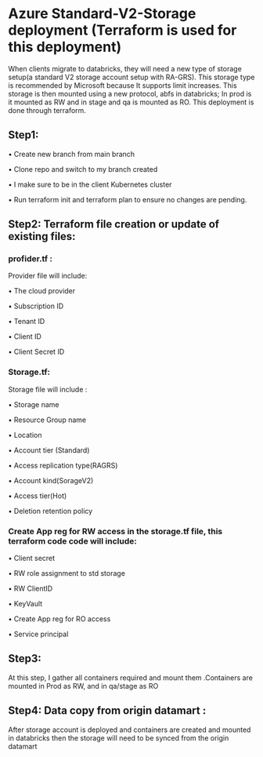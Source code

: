 # Azure Standard-V2-Storage deployment (Terraform is used for this deployment)
When clients migrate to databricks, they will need a new type of storage setup(a standard V2 storage account setup with RA-GRS). This storage type is recommended by Microsoft because It supports limit increases. This storage is then mounted using a new protocol, abfs in databricks; In prod is it mounted as RW and in stage and qa is  mounted as RO. This deployment is done through terraform.
## Step1: 
  •	Create new branch from main branch

  •	Clone repo and switch to my branch created

  •	I make sure to be in the client Kubernetes cluster 

  •	Run terraform init and terraform plan to ensure no changes are pending. 
## Step2: Terraform file creation or update of existing files: 
### profider.tf :
Provider file will include:

  •	The cloud provider

  •	Subscription ID

  •	Tenant ID

  •	Client ID

  •	Client Secret ID
### Storage.tf:
Storage file will include :

  •	Storage name

  •	Resource Group name

  •	Location

  •	Account tier (Standard)

  •	Access replication type(RAGRS)

  •	Account kind(SorageV2)

  •	Access tier(Hot)

  •	Deletion retention policy
### Create App reg for RW access in the storage.tf file, this terraform code code will include:

  •	Client secret

  •	RW role assignment to std storage

  •	RW ClientID 

  •	KeyVault

  •	Create App reg for RO access

  •	Service principal 
## Step3:
At this step, I gather all containers required and mount them .Containers are mounted in Prod as RW, and in qa/stage as RO
## Step4: Data copy from origin datamart :
After storage account is deployed and containers are created and mounted in databricks then the storage will need to be synced from the origin datamart
